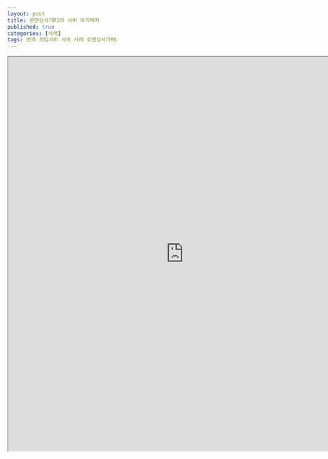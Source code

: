 ```yaml
---
layout: post
title: 로맨싱사가RS의 서버 아키텍처
published: true
categories: [사례]
tags: 번역 게임서버 서버 사례 로맨싱사가RS
---
```

<iframe width="800" height="900" src="https://docs.google.com/document/d/e/2PACX-1vTP3ZMOIfE8gVAqA6tYIRKAQHrhUPACIpO-0H3bNrqW0sOhxsGfZlqe8mVrlLtQKN7YkVdfAtSOwUAP/pub?embedded=true"></iframe>  
  